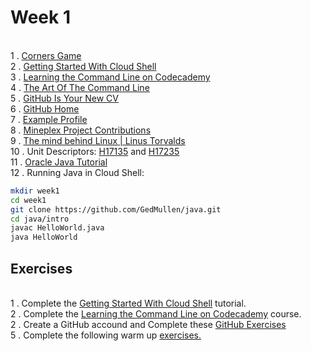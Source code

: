 # Week 1

<br> 1 . [Corners Game](https://docs.google.com/document/d/1f8YCnRpKR5dgO-aP77ZXJg5SU6BWLMkiLsc99n1WZe4/pub)
<br> 2 . [Getting Started With Cloud Shell](https://cloud.google.com/shell/docs/starting-cloud-shell)
<br> 3 . [Learning the Command Line on Codecademy](https://www.codecademy.com/learn/learn-the-command-line)
<br> 4 . [The Art Of The Command Line](https://github.com/jlevy/the-art-of-command-line)
<br> 5 . [GitHub Is Your New CV](http://code.dblock.org/2011/07/14/github-is-your-new-resume.html)
<br> 6 . [GitHub Home](https://github.com/)
<br> 7 . [Example Profile](https://github.com/marijnh)
<br> 8 . [Mineplex Project Contributions](https://drive.google.com/file/d/0B7l9n3yk5ob0b0JCWXU5ZjY4dUk/view?ts=58170cea)
<br> 9 . [The mind behind Linux | Linus Torvalds](https://www.youtube.com/watch?v=o8NPllzkFhE)
<br> 10 . Unit Descriptors: [H17135](http://www.sqa.org.uk/files/hn/H17135.pdf) and  [H17235](http://www.sqa.org.uk/files/hn/H17235.pdf)
<br> 11 . [Oracle Java Tutorial](https://docs.oracle.com/javase/tutorial/)
<br> 12 . Running Java in Cloud Shell:
```bash
mkdir week1
cd week1
git clone https://github.com/GedMullen/java.git
cd java/intro
javac HelloWorld.java
java HelloWorld
```

## Exercises

<BR>1 . Complete the [Getting Started With Cloud Shell](https://cloud.google.com/shell/docs/starting-cloud-shell) tutorial.
<br>2 . Complete the [Learning the Command Line on Codecademy](https://www.codecademy.com/learn/learn-the-command-line) course.
<br>2 . Create a GitHub accound and Complete these [GitHub Exercises](https://docs.google.com/document/d/1lYOmyY0liBNXntOP9yipcD7Cy-aqKqAU1gkrSmdd2e4/edit?usp=sharing)
<br>5 . Complete the following warm up [exercises.](https://docs.google.com/document/d/1xrO981Us1UyecvPCDTqdcVK8JynzlbnyNY1Hew8WuRY/edit?usp=sharing)


